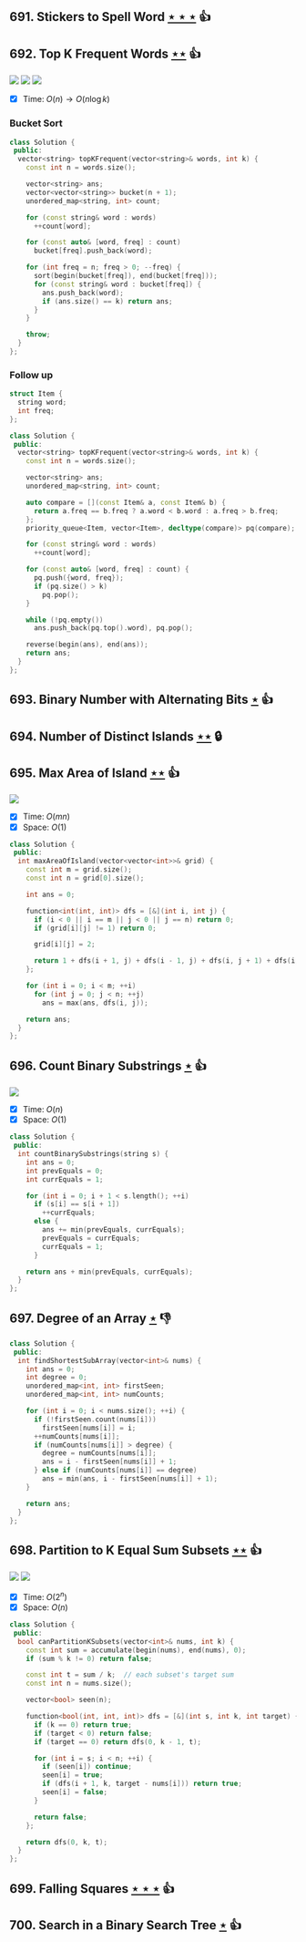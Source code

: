 ## 691. Stickers to Spell Word [$\star\star\star$](https://leetcode.com/problems/stickers-to-spell-word) :thumbsup:

## 692. Top K Frequent Words [$\star\star$](https://leetcode.com/problems/top-k-frequent-words) :thumbsup:

![](https://img.shields.io/badge/-Hash%20Table-7BA23F.svg?style=flat-square) ![](https://img.shields.io/badge/-Heap-0F4C3A.svg?style=flat-square) ![](https://img.shields.io/badge/-Trie-A5A051.svg?style=flat-square)

- [x] Time: $O(n) \to O(n\log k)$

### Bucket Sort

```cpp
class Solution {
 public:
  vector<string> topKFrequent(vector<string>& words, int k) {
    const int n = words.size();

    vector<string> ans;
    vector<vector<string>> bucket(n + 1);
    unordered_map<string, int> count;

    for (const string& word : words)
      ++count[word];

    for (const auto& [word, freq] : count)
      bucket[freq].push_back(word);

    for (int freq = n; freq > 0; --freq) {
      sort(begin(bucket[freq]), end(bucket[freq]));
      for (const string& word : bucket[freq]) {
        ans.push_back(word);
        if (ans.size() == k) return ans;
      }
    }

    throw;
  }
};
```

### Follow up

```cpp
struct Item {
  string word;
  int freq;
};

class Solution {
 public:
  vector<string> topKFrequent(vector<string>& words, int k) {
    const int n = words.size();

    vector<string> ans;
    unordered_map<string, int> count;

    auto compare = [](const Item& a, const Item& b) {
      return a.freq == b.freq ? a.word < b.word : a.freq > b.freq;
    };
    priority_queue<Item, vector<Item>, decltype(compare)> pq(compare);

    for (const string& word : words)
      ++count[word];

    for (const auto& [word, freq] : count) {
      pq.push({word, freq});
      if (pq.size() > k)
        pq.pop();
    }

    while (!pq.empty())
      ans.push_back(pq.top().word), pq.pop();

    reverse(begin(ans), end(ans));
    return ans;
  }
};
```

## 693. Binary Number with Alternating Bits [$\star$](https://leetcode.com/problems/binary-number-with-alternating-bits) :thumbsup:

## 694. Number of Distinct Islands [$\star\star$](https://leetcode.com/problems/number-of-distinct-islands) 🔒

## 695. Max Area of Island [$\star\star$](https://leetcode.com/problems/max-area-of-island) :thumbsup:

![](https://img.shields.io/badge/-Depth%20First%20Search-86C166.svg?style=flat-square)

- [x] Time: $O(mn)$
- [x] Space: $O(1)$

```cpp
class Solution {
 public:
  int maxAreaOfIsland(vector<vector<int>>& grid) {
    const int m = grid.size();
    const int n = grid[0].size();

    int ans = 0;

    function<int(int, int)> dfs = [&](int i, int j) {
      if (i < 0 || i == m || j < 0 || j == n) return 0;
      if (grid[i][j] != 1) return 0;

      grid[i][j] = 2;

      return 1 + dfs(i + 1, j) + dfs(i - 1, j) + dfs(i, j + 1) + dfs(i, j - 1);
    };

    for (int i = 0; i < m; ++i)
      for (int j = 0; j < n; ++j)
        ans = max(ans, dfs(i, j));

    return ans;
  }
};
```

## 696. Count Binary Substrings [$\star$](https://leetcode.com/problems/count-binary-substrings) :thumbsup:

![](https://img.shields.io/badge/-String-60373E.svg?style=flat-square)

- [x] Time: $O(n)$
- [x] Space: $O(1)$

```cpp
class Solution {
 public:
  int countBinarySubstrings(string s) {
    int ans = 0;
    int prevEquals = 0;
    int currEquals = 1;

    for (int i = 0; i + 1 < s.length(); ++i)
      if (s[i] == s[i + 1])
        ++currEquals;
      else {
        ans += min(prevEquals, currEquals);
        prevEquals = currEquals;
        currEquals = 1;
      }

    return ans + min(prevEquals, currEquals);
  }
};
```

## 697. Degree of an Array [$\star$](https://leetcode.com/problems/degree-of-an-array) :thumbsdown:

```cpp
class Solution {
 public:
  int findShortestSubArray(vector<int>& nums) {
    int ans = 0;
    int degree = 0;
    unordered_map<int, int> firstSeen;
    unordered_map<int, int> numCounts;

    for (int i = 0; i < nums.size(); ++i) {
      if (!firstSeen.count(nums[i]))
        firstSeen[nums[i]] = i;
      ++numCounts[nums[i]];
      if (numCounts[nums[i]] > degree) {
        degree = numCounts[nums[i]];
        ans = i - firstSeen[nums[i]] + 1;
      } else if (numCounts[nums[i]] == degree)
        ans = min(ans, i - firstSeen[nums[i]] + 1);
    }

    return ans;
  }
};
```

## 698. Partition to K Equal Sum Subsets [$\star\star$](https://leetcode.com/problems/partition-to-k-equal-sum-subsets) :thumbsup:

![](https://img.shields.io/badge/-Dynamic%20Programming-113285.svg?style=flat-square) ![](https://img.shields.io/badge/-Recursion-0F2540.svg?style=flat-square)

- [x] Time: $O(2^n)$
- [x] Space: $O(n)$

```cpp
class Solution {
 public:
  bool canPartitionKSubsets(vector<int>& nums, int k) {
    const int sum = accumulate(begin(nums), end(nums), 0);
    if (sum % k != 0) return false;

    const int t = sum / k;  // each subset's target sum
    const int n = nums.size();

    vector<bool> seen(n);

    function<bool(int, int, int)> dfs = [&](int s, int k, int target) {
      if (k == 0) return true;
      if (target < 0) return false;
      if (target == 0) return dfs(0, k - 1, t);

      for (int i = s; i < n; ++i) {
        if (seen[i]) continue;
        seen[i] = true;
        if (dfs(i + 1, k, target - nums[i])) return true;
        seen[i] = false;
      }

      return false;
    };

    return dfs(0, k, t);
  }
};
```

## 699. Falling Squares [$\star\star\star$](https://leetcode.com/problems/falling-squares) :thumbsup:

## 700. Search in a Binary Search Tree [$\star$](https://leetcode.com/problems/search-in-a-binary-search-tree) :thumbsup:
